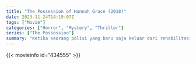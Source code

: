 ```yaml
---
title: "The Possession of Hannah Grace (2018)"
date: 2023-11-24T14:19:07Z
tags: ["Movie"]
categories: ["Horror", "Mystery", "Thriller"]
series: ["The Possession"]
summary: "Ketika seorang polisi yang baru saja keluar dari rehabilitasi melakukan tugas pemakaman di kamar mayat rumah sakit kota, dia menghadapi serangkaian kejadian aneh dan penuh kekerasan yang disebabkan oleh entitas jahat di salah satu mayat."
---
```


<mux-player stream-type="on-demand"
src="https://kp3d-my.sharepoint.com/personal/ryoo_kp3d_onmicrosoft_com/_layouts/15/download.aspx?share=EQjO6l_mS-9IruETloTd_0sBCRHgKXCJuUPcAHwbCXBZKw" prefer-playback="mse" controls>

</mux-player>


{{< movieinfo id="434555" >}}

<script src="https://cdn.jsdelivr.net/npm/@mux/mux-player"></script>

 <script type="application/ld+json ">
{
"@context": "https://schema.org/",
"@type": "VideoObject",
"name": "The Possession of Hannah Grace",
"contentUrl": "https://stream.mux.com/d00ZrfVIpYHJjS9P7aWo3xpIcPFVTYVcHyg3L4LjiIc8.m3u8",
"thumbnailUrl": "https://www.themoviedb.org/t/p/original/5o9L2NPxIHpxylgkaMghxLcHNgQ.jpg?width=314&fit_mode=preserve&time=25",
"uploadDate": "2023-11-24T14:19:07Z",
}

</script>